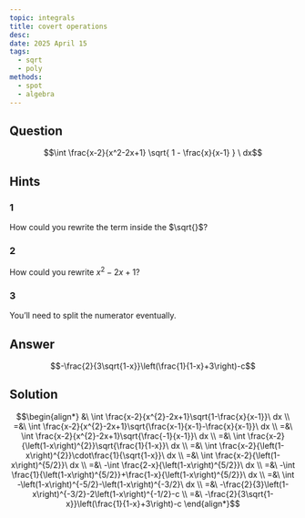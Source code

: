 ```yaml
---
topic: integrals
title: covert operations
desc: 
date: 2025 April 15
tags:
  - sqrt
  - poly
methods:
  - spot
  - algebra
---
```



## Question
```math
\int
  \frac{x-2}{x^2-2x+1}
  \sqrt{
    1 - \frac{x}{x-1}
  }
\ dx
```


## Hints

### 1
How could you rewrite the term inside the $\sqrt{}$?

### 2
How could you rewrite $x^2-2x+1$?

### 3
You’ll need to split the numerator eventually.


## Answer
```math
-\frac{2}{3\sqrt{1-x}}\left(\frac{1}{1-x}+3\right)-c
```


## Solution

```math
\begin{align*}
  &\ \int \frac{x-2}{x^{2}-2x+1}\sqrt{1-\frac{x}{x-1}}\ dx
  \\ =&\ \int \frac{x-2}{x^{2}-2x+1}\sqrt{\frac{x-1}{x-1}-\frac{x}{x-1}}\ dx
  \\ =&\ \int \frac{x-2}{x^{2}-2x+1}\sqrt{\frac{-1}{x-1}}\ dx
  \\ =&\ \int \frac{x-2}{\left(1-x\right)^{2}}\sqrt{\frac{1}{1-x}}\ dx
  \\ =&\ \int \frac{x-2}{\left(1-x\right)^{2}}\cdot\frac{1}{\sqrt{1-x}}\ dx
  \\ =&\ \int \frac{x-2}{\left(1-x\right)^{5/2}}\ dx
  \\ =&\ -\int \frac{2-x}{\left(1-x\right)^{5/2}}\ dx
  \\ =&\ -\int \frac{1}{\left(1-x\right)^{5/2}}+\frac{1-x}{\left(1-x\right)^{5/2}}\ dx
  \\ =&\ \int -\left(1-x\right)^{-5/2}-\left(1-x\right)^{-3/2}\ dx
  \\ =&\ -\frac{2}{3}\left(1-x\right)^{-3/2}-2\left(1-x\right)^{-1/2}-c
  \\ =&\ -\frac{2}{3\sqrt{1-x}}\left(\frac{1}{1-x}+3\right)-c
\end{align*}
```
